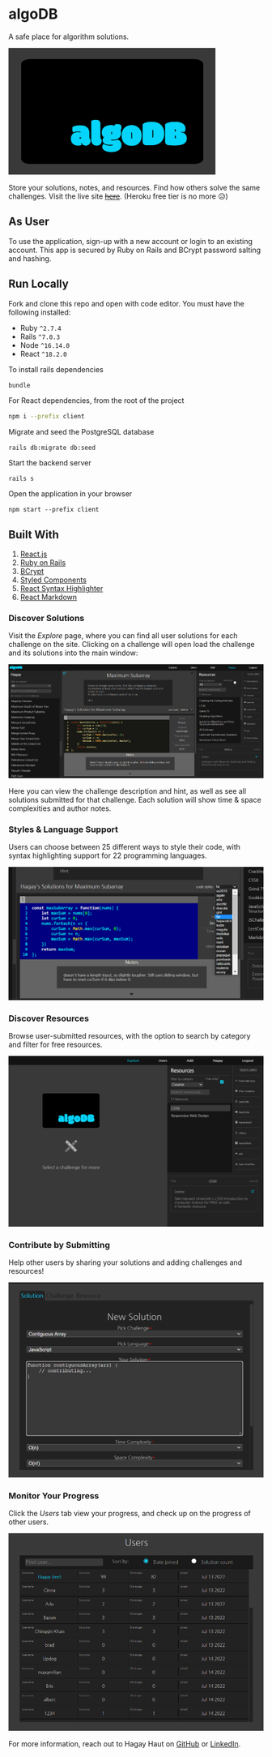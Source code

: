 # algoDB

A safe place for algorithm solutions.

![logo](/assets/images/logo.png)

Store your solutions, notes, and resources. Find how others solve the same challenges. Visit the live site <del>[here](http://algo-db.hagayhaut.com/)</del>. (Heroku free tier is no more 😥)

## As User

To use the application, sign-up with a new account or login to an existing account. This app is secured by Ruby on Rails and BCrypt password salting and hashing. 

## Run Locally

Fork and clone this repo and open with code editor. You must have the following installed:
- Ruby `^2.7.4`
- Rails `^7.0.3`
- Node `^16.14.0`
- React `^18.2.0`

To install rails dependencies
```bash
bundle
```
 For React dependencies, from the root of the project
 ```bash
 npm i --prefix client
 ```
 Migrate and seed the PostgreSQL database
 ```
rails db:migrate db:seed
 ```
 Start the backend server
 ```
rails s
 ```
Open the application in your browser
```
npm start --prefix client
```
## Built With
1. [React.js](https://reactjs.org/)
2. [Ruby on Rails](https://rubyonrails.org/)
3. [BCrypt](https://github.com/bcrypt-ruby/bcrypt-ruby)
4. [Styled Components](https://styled-components.com/)
5. [React Syntax Highlighter](https://github.com/react-syntax-highlighter/react-syntax-highlighter)
6. [React Markdown](https://github.com/remarkjs/react-markdown)



### Discover Solutions 

Visit the *Explore* page, where you can find all user solutions for each challenge on the site. Clicking on a challenge will open load the challenge and its solutions into the main window:

![challenge](/assets/images/challenge.png)

Here you can view the challenge description and hint, as well as see all solutions submitted for that challenge. Each solution will show time & space complexities and author notes. 

### Styles & Language Support 

Users can choose between 25 different ways to style their code, with syntax highlighting support for 22 programming languages. 

![challenge](/assets/images/codestyle.png)

### Discover Resources

Browse user-submitted resources, with the option to search by category and filter for free resources.

![challenge](/assets/images/resources.png)

### Contribute by Submitting

Help other users by sharing your solutions and adding challenges and resources!

![challenge](/assets/images/contribute.png)

### Monitor Your Progress

Click the *Users* tab view your progress, and check up on the progress of other users.

![challenge](/assets/images/users.png)

For more information, reach out to Hagay Haut on [GitHub](https://github.com/HagayHaut) or [LinkedIn](https://www.linkedin.com/in/hagay-haut/).

